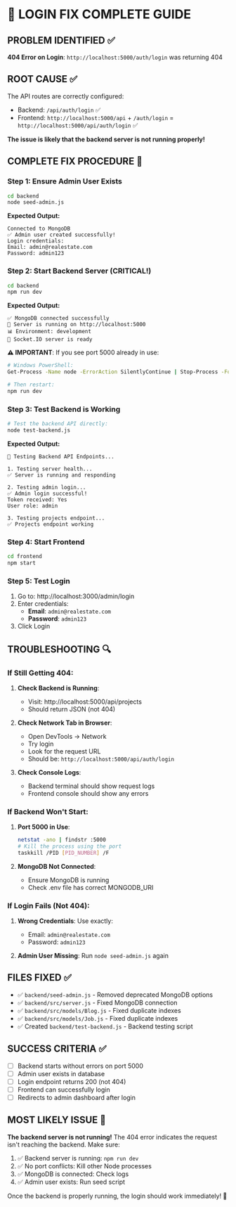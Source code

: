 # 🚀 LOGIN FIX COMPLETE GUIDE

## PROBLEM IDENTIFIED ✅
**404 Error on Login**: `http://localhost:5000/auth/login` was returning 404

## ROOT CAUSE ✅
The API routes are correctly configured:
- Backend: `/api/auth/login` ✅
- Frontend: `http://localhost:5000/api` + `/auth/login` = `http://localhost:5000/api/auth/login` ✅

**The issue is likely that the backend server is not running properly!**

## COMPLETE FIX PROCEDURE 🔧

### Step 1: Ensure Admin User Exists
```bash
cd backend
node seed-admin.js
```

**Expected Output:**
```
Connected to MongoDB
✅ Admin user created successfully!
Login credentials:
Email: admin@realestate.com
Password: admin123
```

### Step 2: Start Backend Server (CRITICAL!)
```bash
cd backend
npm run dev
```

**Expected Output:**
```
✅ MongoDB connected successfully
🚀 Server is running on http://localhost:5000
📊 Environment: development
🔌 Socket.IO server is ready
```

**⚠️ IMPORTANT**: If you see port 5000 already in use:
```bash
# Windows PowerShell:
Get-Process -Name node -ErrorAction SilentlyContinue | Stop-Process -Force

# Then restart:
npm run dev
```

### Step 3: Test Backend is Working
```bash
# Test the backend API directly:
node test-backend.js
```

**Expected Output:**
```
🧪 Testing Backend API Endpoints...

1. Testing server health...
✅ Server is running and responding

2. Testing admin login...
✅ Admin login successful!
Token received: Yes
User role: admin

3. Testing projects endpoint...
✅ Projects endpoint working
```

### Step 4: Start Frontend
```bash
cd frontend
npm start
```

### Step 5: Test Login
1. Go to: http://localhost:3000/admin/login
2. Enter credentials:
   - **Email**: `admin@realestate.com`
   - **Password**: `admin123`
3. Click Login

## TROUBLESHOOTING 🔍

### If Still Getting 404:

1. **Check Backend is Running**:
   - Visit: http://localhost:5000/api/projects
   - Should return JSON (not 404)

2. **Check Network Tab in Browser**:
   - Open DevTools → Network
   - Try login
   - Look for the request URL
   - Should be: `http://localhost:5000/api/auth/login`

3. **Check Console Logs**:
   - Backend terminal should show request logs
   - Frontend console should show any errors

### If Backend Won't Start:

1. **Port 5000 in Use**:
   ```bash
   netstat -ano | findstr :5000
   # Kill the process using the port
   taskkill /PID [PID_NUMBER] /F
   ```

2. **MongoDB Not Connected**:
   - Ensure MongoDB is running
   - Check .env file has correct MONGODB_URI

### If Login Fails (Not 404):

1. **Wrong Credentials**: Use exactly:
   - Email: `admin@realestate.com`
   - Password: `admin123`

2. **Admin User Missing**: Run `node seed-admin.js` again

## FILES FIXED ✅

- ✅ `backend/seed-admin.js` - Removed deprecated MongoDB options
- ✅ `backend/src/server.js` - Fixed MongoDB connection
- ✅ `backend/src/models/Blog.js` - Fixed duplicate indexes
- ✅ `backend/src/models/Job.js` - Fixed duplicate indexes
- ✅ Created `backend/test-backend.js` - Backend testing script

## SUCCESS CRITERIA ✅

- [ ] Backend starts without errors on port 5000
- [ ] Admin user exists in database
- [ ] Login endpoint returns 200 (not 404)
- [ ] Frontend can successfully login
- [ ] Redirects to admin dashboard after login

## MOST LIKELY ISSUE 🎯

**The backend server is not running!** The 404 error indicates the request isn't reaching the backend. Make sure:

1. ✅ Backend server is running: `npm run dev`
2. ✅ No port conflicts: Kill other Node processes
3. ✅ MongoDB is connected: Check logs
4. ✅ Admin user exists: Run seed script

Once the backend is properly running, the login should work immediately! 🚀
